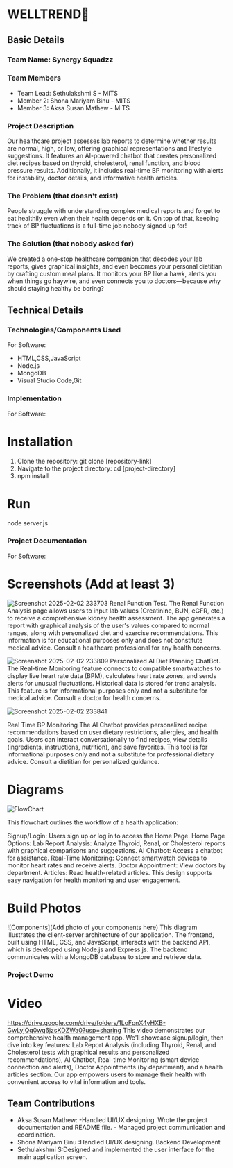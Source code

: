 # WELLTREND🎯


## Basic Details
### Team Name: Synergy Squadzz


### Team Members
- Team Lead: Sethulakshmi S - MITS
- Member 2: Shona Mariyam Binu - MITS
- Member 3: Aksa Susan Mathew - MITS

### Project Description
Our healthcare project assesses lab reports to determine whether results are normal, high, or low, offering graphical representations and lifestyle suggestions. It features an AI-powered chatbot that creates personalized diet recipes based on thyroid, cholesterol, renal function, and blood pressure results. Additionally, it includes real-time BP monitoring with alerts for instability, doctor details, and informative health articles.

### The Problem (that doesn't exist)
People struggle with understanding complex medical reports and forget to eat healthily even when their health depends on it. On top of that, keeping track of BP fluctuations is a full-time job nobody signed up for!

### The Solution (that nobody asked for)
We created a one-stop healthcare companion that decodes your lab reports, gives graphical insights, and even becomes your personal dietitian by crafting custom meal plans. It monitors your BP like a hawk, alerts you when things go haywire, and even connects you to doctors—because why should staying healthy be boring?
## Technical Details
### Technologies/Components Used
For Software:
- HTML,CSS,JavaScript
- Node.js
- MongoDB
- Visual Studio Code,Git


### Implementation
For Software:
# Installation
1. Clone the repository: git clone [repository-link]
2. Navigate to the project directory: cd [project-directory]
3. npm install


# Run
node server.js

### Project Documentation
For Software:

# Screenshots (Add at least 3)
![Screenshot 2025-02-02 233703](https://github.com/user-attachments/assets/e541fa59-c485-448a-8bbc-a701a5f81139)
Renal Function Test. 
The Renal Function Analysis page allows users to input lab values (Creatinine, BUN, eGFR, etc.) to receive a comprehensive kidney health assessment. The app generates a report with graphical analysis of the user's values compared to normal ranges, along with personalized diet and exercise recommendations. This information is for educational purposes only and does not constitute medical advice. Consult a healthcare professional for any health concerns.


 ![Screenshot 2025-02-02 233809](https://github.com/user-attachments/assets/fbc166b6-efa3-416c-97b2-85b76bd581ae)
Personalized AI Diet Planning ChatBot.
The Real-time Monitoring feature connects to compatible smartwatches to display live heart rate data (BPM), calculates heart rate zones, and sends alerts for unusual fluctuations. Historical data is stored for trend analysis. This feature is for informational purposes only and not a substitute for medical advice. Consult a doctor for health concerns.

![Screenshot 2025-02-02 233841](https://github.com/user-attachments/assets/b663331c-f612-4131-a992-d5c5cb5aaad8)

Real Time BP Monitoring
The AI Chatbot provides personalized recipe recommendations based on user dietary restrictions, allergies, and health goals. Users can interact conversationally to find recipes, view details (ingredients, instructions, nutrition), and save favorites. This tool is for informational purposes only and not a substitute for professional dietary advice. Consult a dietitian for personalized guidance.

# Diagrams
![FlowChart](https://github.com/user-attachments/assets/ee0d8c4b-898f-4c57-ad98-1f15a2cce6d2)

This flowchart outlines the workflow of a health application:

Signup/Login: Users sign up or log in to access the Home Page.
Home Page Options:
Lab Report Analysis: Analyze Thyroid, Renal, or Cholesterol reports with graphical comparisons and suggestions.
AI Chatbot: Access a chatbot for assistance.
Real-Time Monitoring: Connect smartwatch devices to monitor heart rates and receive alerts.
Doctor Appointment: View doctors by department.
Articles: Read health-related articles.
This design supports easy navigation for health monitoring and user engagement.



# Build Photos
![Components](Add photo of your components here)
This diagram illustrates the client-server architecture of our application. The frontend, built using HTML, CSS, and JavaScript, interacts with the backend API, which is developed using Node.js and Express.js. The backend communicates with a MongoDB database to store and retrieve data.




### Project Demo
# Video
https://drive.google.com/drive/folders/1LoFpnX4yHXB-GwLyjQq0wq6jzsKDZWa0?usp=sharing
This video demonstrates our comprehensive health management app. We'll showcase signup/login, then dive into key features: Lab Report Analysis (including Thyroid, Renal, and Cholesterol tests with graphical results and personalized recommendations), AI Chatbot, Real-time Monitoring (smart device connection and alerts), Doctor Appointments (by department), and a health articles section. Our app empowers users to manage their health with convenient access to vital information and tools.


## Team Contributions
- Aksa Susan Mathew: -Handled UI/UX designing. Wrote the project documentation and README file.  - Managed project communication and coordination.
- Shona Mariyam Binu :Handled UI/UX designing. Backend Development
- Sethulakshmi S:Designed and implemented the user interface for the main application screen.
